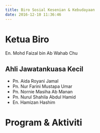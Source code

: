 ```yaml
---
title: Biro Sosial Kesenian & Kebudayaan
date: 2016-12-10 11:36:46
---
```

# Ketua Biro
En. Mohd Faizal bin Ab Wahab Chu
## Ahli Jawatankuasa Kecil
* Pn. Aida Royani Jamal
* Pn. Nur Farini Mustapa Umar
* Pn. Nornie Masiha Ab Manan
* Pn. Nurul Shahila Abdul Hamid
* En. Hamizan Hashim

# Program & Aktiviti

